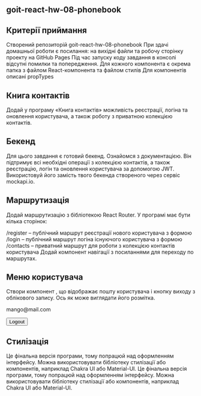 ## goit-react-hw-08-phonebook

## Критерії приймання
Створений репозиторій goit-react-hw-08-phonebook
При здачі домашньої роботи є посилання: на вихідні файли та робочу сторінку проекту на GitHub Pages
Під час запуску коду завдання в консолі відсутні помилки та попередження.
Для кожного компонента є окрема папка з файлом React-компонента та файлом стилів
Для компонентів описані propTypes

## Книга контактів
Додай у програму «Книга контактів» можливість реєстрації, логіна та оновлення користувача, а також роботу з приватною колекцією контактів.

## Бекенд
Для цього завдання є готовий бекенд. Ознайомся з документацією. Він підтримує всі необхідні операції з колекцією контактів, а також реєстрацію, логін та оновлення користувача за допомогою JWT. Використовуй його замість твого бекенда створеного через сервіс mockapi.io.

## Маршрутизація
Додай маршрутизацію з бібліотекою React Router. У програмі має бути кілька сторінок:

/register – публічний маршрут реєстрації нового користувача з формою
/login – публічний маршрут логіна існуючого користувача з формою
/contacts – приватний маршрут для роботи з колекцією контактів користувача
Додай компонент навігації <Navigation> з посиланнями для переходу по маршрутах.

## Меню користувача
Створи компонент <UserMenu>, що відображає пошту користувача і кнопку виходу з облікового запису. Ось як може виглядати його розмітка.
<div>
  <p>mango@mail.com</p>
  <button>Logout</button>
</div>

## Стилізація
Це фінальна версія програми, тому попрацюй над оформленням інтерфейсу. Можна використовувати бібліотеку стилізації або компонентів, наприклад Chakra UI або Material-UI.
Це фінальна версія програми, тому попрацюй над оформленням інтерфейсу. Можна використовувати бібліотеку стилізації або компонентів, наприклад Chakra UI або Material-UI.
